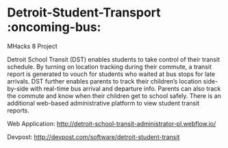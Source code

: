 # Detroit-Student-Transport :oncoming-bus:
MHacks 8 Project

Detroit School Transit (DST) enables students to take control of their transit schedule. By turning on location tracking 
during their commute, a transit report is generated to vouch for students who waited at bus stops for late arrivals. DST 
further enables parents to track their children’s location side-by-side with real-time bus arrival and departure info. Parents 
can also track the commute and know when their children get to school safely. There is an additional web-based administrative 
platform to view student transit reports.

Web Application: http://detroit-school-transit-administrator-pl.webflow.io/

Devpost: http://devpost.com/software/detroit-student-transit

<!--
![Entering your data](./Helper\ Files/Screenshots/Trip-Data.png =200x355)
![Tracking your location](./Helper\ Files/Screenshots/Location-Tracking.png =200x355)
![Trip summary](./Helper\ Files/Screenshots/Summary.png =200x355)
![Feedback](./Helper\ Files/Screenshots/Feedback.png =200x355)
![Finished your trip](./Helper\ Files/Screenshots/Trip-Completed.png =200x355)
-->
